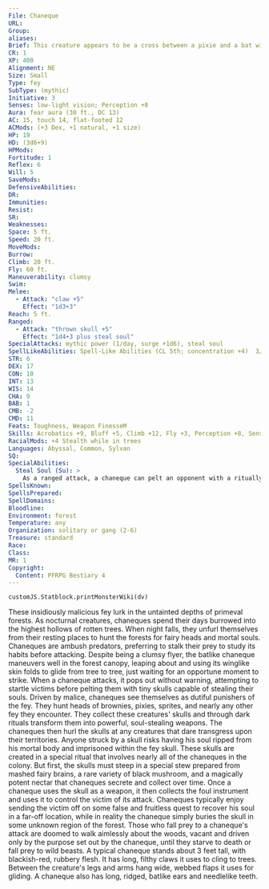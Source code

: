 ```yaml
---
File: Chaneque
URL: 
Group: 
aliases: 
Brief: This creature appears to be a cross between a pixie and a bat with charred flesh. Around its waist dangle tiny fairy skull trophies.
CR: 1
XP: 400
Alignment: NE
Size: Small
Type: fey
SubType: (mythic)
Initiative: 3
Senses: low-light vision; Perception +8
Aura: fear aura (30 ft., DC 13)
AC: 15, touch 14, flat-footed 12
ACMods: (+3 Dex, +1 natural, +1 size)
HP: 19
HD: (3d6+9)
HPMods: 
Fortitude: 1
Reflex: 6
Will: 5
SaveMods: 
DefensiveAbilities: 
DR: 
Immunities: 
Resist: 
SR: 
Weaknesses: 
Space: 5 ft.
Speed: 20 ft.
MoveMods: 
Burrow: 
Climb: 20 ft.
Fly: 60 ft.
Maneuverability: clumsy
Swim: 
Melee: 
  - Attack: "claw +5"
    Effect: "1d3+3"
Reach: 5 ft.
Ranged: 
  - Attack: "thrown skull +5"
    Effect: "1d4+3 plus steal soul"
SpecialAttacks: mythic power (1/day, surge +1d6), steal soul
SpellLikeAbilities: Spell-Like Abilities (CL 5th; concentration +4)  3/day-fear (DC 13)
STR: 6
DEX: 17
CON: 10
INT: 13
WIS: 14
CHA: 9
BAB: 1
CMB: -2
CMD: 11
Feats: Toughness, Weapon FinesseM
Skills: Acrobatics +9, Bluff +5, Climb +12, Fly +3, Perception +8, Sense Motive +8, Stealth +13 (+17 while in trees)
RacialMods: +4 Stealth while in trees
Languages: Abyssal, Common, Sylvan
SQ: 
SpecialAbilities:
  Steal Soul (Su): >
    As a ranged attack, a chaneque can pelt an opponent with a ritually prepared, soul-stealing fey skull. If the skull strikes its target, she must succeed at a DC 14 Will saving throw to prevent it from ripping her soul from her body. If the victim fails the saving throw, the skull temporarily devours her soul, leaving her vulnerable to the commands of whoever holds the skull. Thereafter, the skull's possessor can use it to command the victim, as the dominate person spell. The soul remains stolen until the possessor chooses to release the victim or the skull is destroyed. While a chaneque can carry multiple skulls on its belt, it can only manipulate single soul at one time. The save DC is Wisdom-based.
SpellsKnown: 
SpellsPrepared: 
SpellDomains: 
Bloodline: 
Environment: forest
Temperature: any
Organization: solitary or gang (2-6)
Treasure: standard
Race: 
Class: 
MR: 1
Copyright:
  Content: PFRPG Bestiary 4
---
```

```dataviewjs
customJS.Statblock.printMonsterWiki(dv)
```
These insidiously malicious fey lurk in the untainted depths of primeval forests. As nocturnal creatures, chaneques spend their days burrowed into the highest hollows of rotten trees. When night falls, they unfurl themselves from their resting places to hunt the forests for fairy heads and mortal souls. Chaneques are ambush predators, preferring to stalk their prey to study its habits before attacking. Despite being a clumsy flyer, the batlike chaneque maneuvers well in the forest canopy, leaping about and using its winglike skin folds to glide from tree to tree, just waiting for an opportune moment to strike. When a chaneque attacks, it pops out without warning, attempting to startle victims before pelting them with tiny skulls capable of stealing their souls. Driven by malice, chaneques see themselves as dutiful punishers of the fey. They hunt heads of brownies, pixies, sprites, and nearly any other fey they encounter. They collect these creatures' skulls and through dark rituals transform them into powerful, soul-stealing weapons. The chaneques then hurl the skulls at any creatures that dare transgress upon their territories. Anyone struck by a skull risks having his soul ripped from his mortal body and imprisoned within the fey skull. These skulls are created in a special ritual that involves nearly all of the chaneques in the colony. But first, the skulls must steep in a special stew prepared from mashed fairy brains, a rare variety of black mushroom, and a magically potent nectar that chaneques secrete and collect over time. Once a chaneque uses the skull as a weapon, it then collects the foul instrument and uses it to control the victim of its attack. Chaneques typically enjoy sending the victim off on some false and fruitless quest to recover his soul in a far-off location, while in reality the chaneque simply buries the skull in some unknown region of the forest. Those who fall prey to a chaneque's attack are doomed to walk aimlessly about the woods, vacant and driven only by the purpose set out by the chaneque, until they starve to death or fall prey to wild beasts. A typical chaneque stands about 3 feet tall, with blackish-red, rubbery flesh. It has long, filthy claws it uses to cling to trees. Between the creature's legs and arms hang wide, webbed flaps it uses for gliding. A chaneque also has long, ridged, batlike ears and needlelike teeth.
